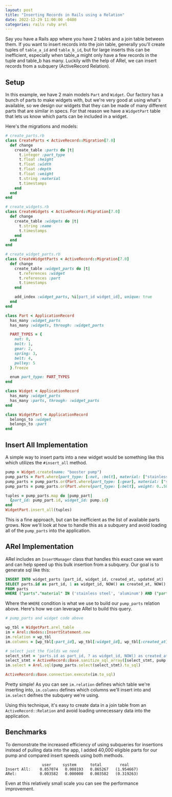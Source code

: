 ```yaml
---
layout: post
title: "Inserting Records in Rails using a Relation"
date: 2022-12-29 11:00:00 -0400
categories: rails ruby arel
---
```

Say you have a Rails app where you have 2 tables and a join table between them. If you want to insert records into the join table, generally you'll create tuples of `table_a_id` and `table_b_id`, but for large inserts this can be inefficient, especially when table_a might only have a few records in the tuple and table_b has many. Luckily with the help of ARel, we can insert records from a subquery (ActiveRecord Relation).

## Setup

In this example, we have 2 main models `Part` and `Widget`. Our factory has a bunch of parts to make widgets with, but we're very good at using what's available, so we design our widgets that they can be made of many different parts that are similar in specs. For that reason we have a `WidgetPart` table that lets us know which parts can be included in a widget.

Here's the migrations and models:

```ruby
# create_parts.rb
class CreateParts < ActiveRecord::Migration[7.0]
  def change
    create_table :parts do |t|
      t.integer :part_type
      t.float :height
      t.float :width
      t.float :depth
      t.float :weight
      t.string :material
      t.timestamps
    end
  end
end
```

```ruby
# create_widgets.rb
class CreateWidgets < ActiveRecord::Migration[7.0]
  def change
    create_table :widgets do |t|
      t.string :name
      t.timestamps
    end
  end
end
```

```ruby
# create_widget_parts.rb
class CreateWidgetParts < ActiveRecord::Migration[7.0]
  def change
    create_table :widget_parts do |t|
      t.references :widget
      t.references :part
      t.timestamps
    end

    add_index :widget_parts, %i[part_id widget_id], unique: true
  end
end
```

```ruby
class Part < ApplicationRecord
  has_many :widget_parts
  has_many :widgets, through: :widget_parts

  PART_TYPES = {
    nut: 0,
    bolt: 1,
    gear: 2,
    spring: 3,
    belt: 4,
    pulley: 5
  }.freeze

  enum part_type: PART_TYPES
end
```

```ruby
class Widget < ApplicationRecord
  has_many :widget_parts
  has_many :parts, through: :widget_parts
end
```

```ruby
class WidgetPart < ApplicationRecord
  belongs_to :widget
  belongs_to :part
end
```

## Insert All Implementation

A simple way to insert parts into a new widget would be something like this which utilizes the `#insert_all` method.

```ruby
pump = Widget.create(name: "booster pump")
pump_parts = Part.where(part_type: [:nut, :bolt], material: ["stainless steel", "aluminum"], width: 0..5, height: 0..10, depth: 0..2, weight: 0..30)
pump_parts = pump_parts.or(Part.where(part_type: [:gear], material: ["stainless steel", "aluminum"], weight: 0..200))
pump_parts = pump_parts.or(Part.where(part_type: [:belt], weight: 0..500))

tuples = pump_parts.map do |pump_part|
  {part_id: pump_part.id, widget_id: pump.id}
end
WidgetPart.insert_all(tuples)
```

This is a fine approach, but can be inefficient as the list of available parts grows. Now we'll look at how to handle this as a subquery and avoid loading all of the `pump_parts` into the application.

## ARel Implementation

ARel includes an `InsertManager` class that handles this exact case we want and can help speed up this bulk insertion from a subquery. Our goal is to generate sql like this:

```sql
INSERT INTO widget_parts (part_id, widget_id, created_at, updated_at)
SELECT parts.id as part_id, 1 as widget_id, NOW() as created_at, NOW() as updated_at
FROM parts
WHERE ("parts"."material" IN ('stainless steel', 'aluminum') AND ("parts"."part_type" IN (0, 1) AND "parts"."width" BETWEEN 0.0 AND 5.0 AND "parts"."height" BETWEEN 0.0 AND 10.0 AND "parts"."depth" BETWEEN 0.0 AND 2.0 AND "parts"."weight" BETWEEN 0.0 AND 30.0 OR "parts"."part_type" = 2 AND "parts"."weight" BETWEEN 0.0 AND 200.0) OR "parts"."part_type" = 4 AND "parts"."weight" BETWEEN 0.0 AND 500.0)
```

Where the `WHERE` condition is what we use to build our `pump_parts` relation above. Here's how we can leverage ARel to build this query.

```ruby
# pump_parts and widget code above

wp_tbl = WidgetPart.arel_table
im = Arel::Nodes::InsertStatement.new
im.relation = wp_tbl
im.columns = [wp_tbl[:part_id], wp_tbl[:widget_id], wp_tbl[:created_at], wp_tbl[:updated_at]]

# select just the fields we need
select_stmt = 'parts.id as part_id, ? as widget_id, NOW() as created_at, NOW() as updated_at'
select_stmt = ActiveRecord::Base.sanitize_sql_array([select_stmt, pump.id])
im.select = Arel.sql(pump_parts.select(select_stmt).to_sql)

ActiveRecord::Base.connection.execute(im.to_sql)
```

Pretty simple! As you can see `im.relation` defines which table we're inserting into, `im.columns` defines which columns we'll insert into and `im.select` deifnes the subquery we're using.

Using this technique, it's easy to create data in a join table from an `ActiveRecord::Relation` and avoid loading unnecessary data into the application.

## Benchmarks

To demonstrate the increased efficiency of using subqueries for insertions instead of pulling data into the app, I added 40,000 eligible parts for our pump and compared insert speeds using both methods.

```
                user     system      total        real
Insert All:    0.857074   0.008193   0.865267   (1.954667)
ARel:          0.003582   0.000000   0.003582   (0.319263)
```

Even at this relatively small scale you can see the performance improvement.
